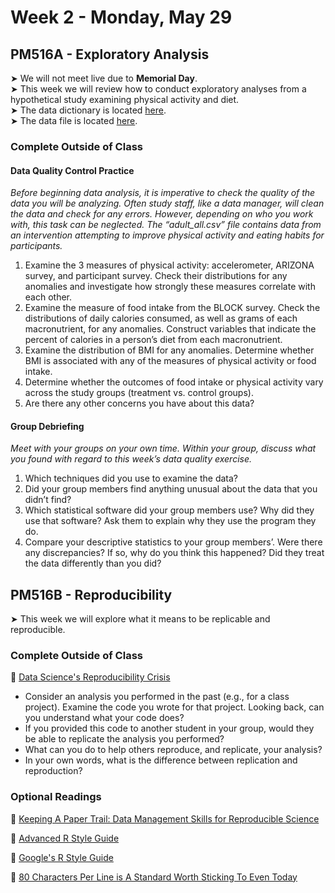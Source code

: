 # Week 2 - Monday, May 29

## PM516A - Exploratory Analysis

&#x27A4; We will not meet live due to **Memorial Day**.  
&#x27A4; This week we will review how to conduct exploratory analyses from a hypothetical study examining physical activity and diet.  
&#x27A4; The data dictionary is located [here](data_dictionary.xlsx).  
&#x27A4; The data file is located [here](adult_all.csv).  

### Complete Outside of Class

#### Data Quality Control Practice
*Before beginning data analysis, it is imperative to check the quality of the data you will be analyzing. Often study staff, like a data manager, will clean the data and check for any errors. However, depending on who you work with, this task can be neglected.
The “adult_all.csv” file contains data from an intervention attempting to improve physical activity and eating habits for participants.*

1.	Examine the 3 measures of physical activity: accelerometer, ARIZONA survey, and participant survey. Check their distributions for any anomalies and investigate how strongly these measures correlate with each other.
2.	Examine the measure of food intake from the BLOCK survey. Check the distributions of daily calories consumed, as well as grams of each macronutrient, for any anomalies. Construct variables that indicate the percent of calories in a person’s diet from each macronutrient.
3.	Examine the distribution of BMI for any anomalies. Determine whether BMI is associated with any of the measures of physical activity or food intake.
4.	Determine whether the outcomes of food intake or physical activity vary across the study groups (treatment vs. control groups).
5.	Are there any other concerns you have about this data?

#### Group Debriefing
*Meet with your groups on your own time. Within your group, discuss what you found with regard to this week’s data quality exercise.*
1.	Which techniques did you use to examine the data? 
2.	Did your group members find anything unusual about the data that you didn’t find?
3.	Which statistical software did your group members use? Why did they use that software? Ask them to explain why they use the program they do.
4.	Compare your descriptive statistics to your group members’. Were there any discrepancies? If so, why do you think this happened? Did they treat the data differently than you did?


## PM516B - Reproducibility

&#x27A4; This week we will explore what it means to be replicable and reproducible.

### Complete Outside of Class

📖 [Data Science's Reproducibility Crisis](https://towardsdatascience.com/data-sciences-reproducibility-crisis-b87792d88513)

* Consider an analysis you performed in the past (e.g., for a class project). Examine the code you wrote for that project. Looking back, can you understand what your code does?
* If you provided this code to another student in your group, would they be able to replicate the analysis you performed?
* What can you do to help others reproduce, and replicate, your analysis?
* In your own words, what is the difference between replication and reproduction?

### Optional Readings
📖 [Keeping A Paper Trail: Data Management Skills for Reproducible Science](https://laskowskilab.faculty.ucdavis.edu/2020/08/03/keeping-a-paper-trail-data-management-skills-for-reproducible-science/)  

📖 [Advanced R Style Guide](http://adv-r.had.co.nz/Style.html)

📖 [Google's R Style Guide](https://google.github.io/styleguide/Rguide.html)

📖 [80 Characters Per Line is A Standard Worth Sticking To Even Today](https://nickjanetakis.com/blog/80-characters-per-line-is-a-standard-worth-sticking-to-even-today)